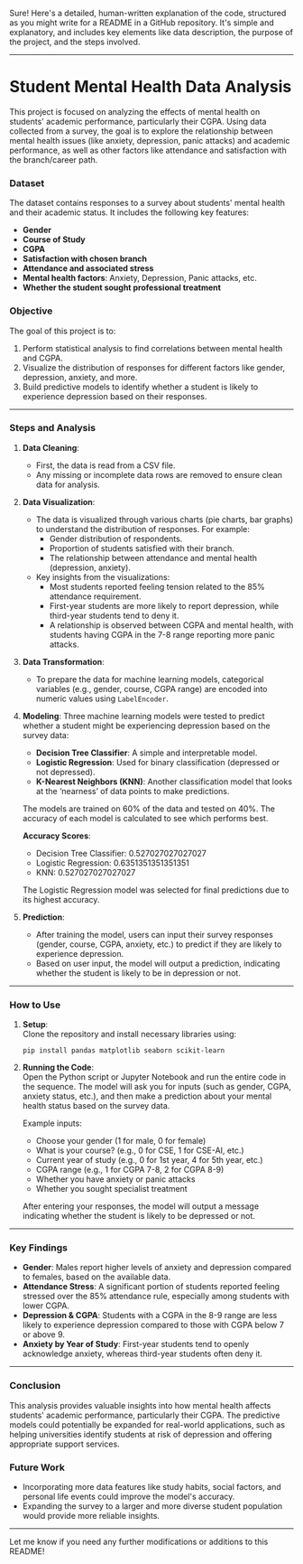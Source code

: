 Sure! Here's a detailed, human-written explanation of the code, structured as you might write for a README in a GitHub repository. It's simple and explanatory, and includes key elements like data description, the purpose of the project, and the steps involved.

---

# Student Mental Health Data Analysis

This project is focused on analyzing the effects of mental health on students' academic performance, particularly their CGPA. Using data collected from a survey, the goal is to explore the relationship between mental health issues (like anxiety, depression, panic attacks) and academic performance, as well as other factors like attendance and satisfaction with the branch/career path.

### **Dataset**
The dataset contains responses to a survey about students' mental health and their academic status. It includes the following key features:
- **Gender**
- **Course of Study**
- **CGPA**
- **Satisfaction with chosen branch**
- **Attendance and associated stress**
- **Mental health factors**: Anxiety, Depression, Panic attacks, etc.
- **Whether the student sought professional treatment**

### **Objective**
The goal of this project is to:
1. Perform statistical analysis to find correlations between mental health and CGPA.
2. Visualize the distribution of responses for different factors like gender, depression, anxiety, and more.
3. Build predictive models to identify whether a student is likely to experience depression based on their responses.

---

### **Steps and Analysis**

1. **Data Cleaning**:
   - First, the data is read from a CSV file.
   - Any missing or incomplete data rows are removed to ensure clean data for analysis.

2. **Data Visualization**:
   - The data is visualized through various charts (pie charts, bar graphs) to understand the distribution of responses. For example:
     - Gender distribution of respondents.
     - Proportion of students satisfied with their branch.
     - The relationship between attendance and mental health (depression, anxiety).
   - Key insights from the visualizations:
     - Most students reported feeling tension related to the 85% attendance requirement.
     - First-year students are more likely to report depression, while third-year students tend to deny it.
     - A relationship is observed between CGPA and mental health, with students having CGPA in the 7-8 range reporting more panic attacks.

3. **Data Transformation**:
   - To prepare the data for machine learning models, categorical variables (e.g., gender, course, CGPA range) are encoded into numeric values using `LabelEncoder`.

4. **Modeling**:
   Three machine learning models were tested to predict whether a student might be experiencing depression based on the survey data:
   - **Decision Tree Classifier**: A simple and interpretable model.
   - **Logistic Regression**: Used for binary classification (depressed or not depressed).
   - **K-Nearest Neighbors (KNN)**: Another classification model that looks at the ‘nearness’ of data points to make predictions.
   
   The models are trained on 60% of the data and tested on 40%. The accuracy of each model is calculated to see which performs best.

   **Accuracy Scores**:  
   - Decision Tree Classifier: 0.527027027027027
   - Logistic Regression: 0.6351351351351351
   - KNN: 0.527027027027027

   The Logistic Regression model was selected for final predictions due to its highest accuracy.

5. **Prediction**:
   - After training the model, users can input their survey responses (gender, course, CGPA, anxiety, etc.) to predict if they are likely to experience depression.
   - Based on user input, the model will output a prediction, indicating whether the student is likely to be in depression or not.

---

### **How to Use**

1. **Setup**:  
   Clone the repository and install necessary libraries using:
   ```
   pip install pandas matplotlib seaborn scikit-learn
   ```

2. **Running the Code**:  
   Open the Python script or Jupyter Notebook and run the entire code in the sequence. The model will ask you for inputs (such as gender, CGPA, anxiety status, etc.), and then make a prediction about your mental health status based on the survey data.

   Example inputs:
   - Choose your gender (1 for male, 0 for female)
   - What is your course? (e.g., 0 for CSE, 1 for CSE-AI, etc.)
   - Current year of study (e.g., 0 for 1st year, 4 for 5th year, etc.)
   - CGPA range (e.g., 1 for CGPA 7-8, 2 for CGPA 8-9)
   - Whether you have anxiety or panic attacks
   - Whether you sought specialist treatment

   After entering your responses, the model will output a message indicating whether the student is likely to be depressed or not.

---

### **Key Findings**
- **Gender**: Males report higher levels of anxiety and depression compared to females, based on the available data.
- **Attendance Stress**: A significant portion of students reported feeling stressed over the 85% attendance rule, especially among students with lower CGPA.
- **Depression & CGPA**: Students with a CGPA in the 8-9 range are less likely to experience depression compared to those with CGPA below 7 or above 9.
- **Anxiety by Year of Study**: First-year students tend to openly acknowledge anxiety, whereas third-year students often deny it.

---

### **Conclusion**

This analysis provides valuable insights into how mental health affects students' academic performance, particularly their CGPA. The predictive models could potentially be expanded for real-world applications, such as helping universities identify students at risk of depression and offering appropriate support services.

### **Future Work**
- Incorporating more data features like study habits, social factors, and personal life events could improve the model's accuracy.
- Expanding the survey to a larger and more diverse student population would provide more reliable insights.
  
---

Let me know if you need any further modifications or additions to this README!
